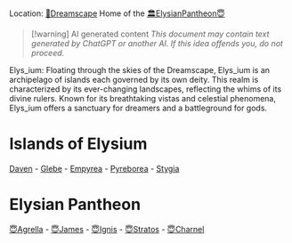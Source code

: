 Location: [🌌Dreamscape](🌌Dreamscape.md)
Home of the [🏛ElysianPantheon😇](🏛ElysianPantheon😇.md)

> [!warning] AI generated content
> *This document may contain text generated by ChatGPT or another AI. If this idea offends you, do not proceed.*

Elys_ium: Floating through the skies of the Dreamscape, Elys_ium is an archipelago of islands each governed by its own deity. This realm is characterized by its ever-changing landscapes, reflecting the whims of its divine rulers. Known for its breathtaking vistas and celestial phenomena, Elys_ium offers a sanctuary for dreamers and a battleground for gods.

# Islands of Elysium
[Daven](Daven) - [Glebe](Glebe) - [Empyrea](Empyrea) - [Pyreborea](Pyreborea) - [Stygia](Stygia)

# Elysian Pantheon
[😇Agrella](😇Agrella.md) - [😇James](😇James.md) - [😇Ignis](😇Ignis.md) - [😇Stratos](😇Stratos.md) - [😇Charnel](😇Charnel.md)